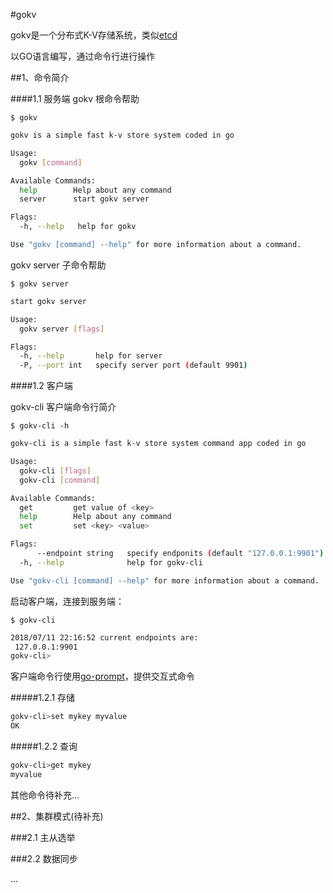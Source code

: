 #gokv

gokv是一个分布式K-V存储系统，类似[etcd](https://github.com/coreos/etcd)

以GO语言编写，通过命令行进行操作

##1、命令简介

####1.1 服务端
gokv 根命令帮助

`$ gokv`
```bash
gokv is a simple fast k-v store system coded in go

Usage:
  gokv [command]

Available Commands:
  help        Help about any command
  server      start gokv server

Flags:
  -h, --help   help for gokv

Use "gokv [command] --help" for more information about a command.
```

gokv server 子命令帮助

`$ gokv server`
```bash
start gokv server

Usage:
  gokv server [flags]

Flags:
  -h, --help       help for server
  -P, --port int   specify server port (default 9901)
```

####1.2 客户端

gokv-cli 客户端命令行简介

`$ gokv-cli -h`
```bash
gokv-cli is a simple fast k-v store system command app coded in go

Usage:
  gokv-cli [flags]
  gokv-cli [command]

Available Commands:
  get         get value of <key>
  help        Help about any command
  set         set <key> <value>

Flags:
      --endpoint string   specify endponits (default "127.0.0.1:9901")
  -h, --help              help for gokv-cli

Use "gokv-cli [command] --help" for more information about a command.

```
启动客户端，连接到服务端：

`$ gokv-cli`
```bash
2018/07/11 22:16:52 current endpoints are:
 127.0.0.1:9901
gokv-cli>
```
客户端命令行使用[go-prompt](https://github.com/c-bata/go-prompt)，提供交互式命令

#####1.2.1 存储

```bash
gokv-cli>set mykey myvalue
OK
```
#####1.2.2 查询
```bash
gokv-cli>get mykey
myvalue
```
其他命令待补充...

##2、集群模式(待补充)

###2.1 主从选举

###2.2 数据同步

...
